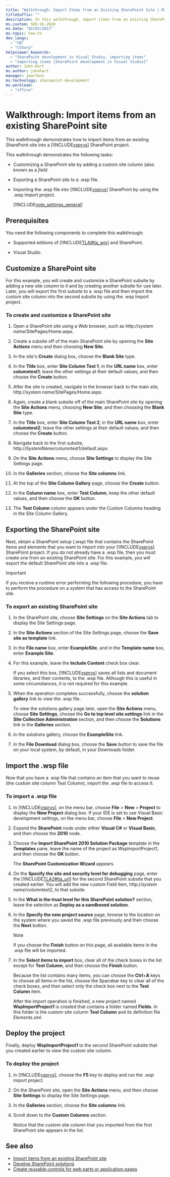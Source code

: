 ```yaml
---
title: "Walkthrough: Import Items from an Existing SharePoint Site | Microsoft Docs"
titleSuffix: ""
description: In this walkthrough, import items from an existing SharePoint site into a Visual Studio SharePoint project.
ms.custom: SEO-VS-2020
ms.date: "02/02/2017"
ms.topic: how-to
dev_langs:
  - "VB"
  - "CSharp"
helpviewer_keywords:
  - "SharePoint development in Visual Studio, importing items"
  - "importing items [SharePoint development in Visual Studio]"
author: John-Hart
ms.author: johnhart
manager: jmartens
ms.technology: sharepoint-development
ms.workload:
  - "office"
---
```

# Walkthrough: Import items from an existing SharePoint site
  This walkthrough demonstrates how to import items from an existing SharePoint site into a [!INCLUDE[vsprvs](../sharepoint/includes/vsprvs-md.md)] SharePoint project.

 This walkthrough demonstrates the following tasks:

- Customizing a SharePoint site by adding a custom site column (also known as a *field*.

- Exporting a SharePoint site to a .wsp file.

- Importing the .wsp file into [!INCLUDE[vsprvs](../sharepoint/includes/vsprvs-md.md)] SharePoint by using the .wsp Import project.

  [!INCLUDE[note_settings_general](../sharepoint/includes/note-settings-general-md.md)]

## Prerequisites
 You need the following components to complete this walkthrough:

- Supported editions of [!INCLUDE[TLA#tla_win](../sharepoint/includes/tlasharptla-win-md.md)] and SharePoint.

- Visual Studio.

## Customize a SharePoint site
 For this example, you will create and customize a SharePoint subsite by adding a new site column to it and by creating another subsite for use later. Later, you will export the first subsite to a .wsp file and then import the custom site column into the second subsite by using the .wsp Import project.

### To create and customize a SharePoint site

1. Open a SharePoint site using a Web browser, such as http://<em>system name</em>/SitePages/Home.aspx.

2. Create a subsite off of the main SharePoint site by opening the **Site Actions** menu and then choosing **New Site**.

3. In the site's **Create** dialog box, choose the **Blank Site** type.

4. In the **Title** box, enter **Site Column Test 1**; in the **URL name** box, enter **columntest1**; leave the other settings at their default values; and then choose the **Create** button.

5. After the site is created, navigate in the browser back to the main site, http://<em>system name</em>/SitePages/Home.aspx.

6. Again, create a blank subsite off of the main SharePoint site by opening the **Site Actions** menu, choosing **New Site**, and then choosing the **Blank Site** type.

7. In the **Title** box, enter **Site Column Test 2**; in the **URL name** box, enter **columntest2**; leave the other settings at their default values; and then choose the **Create** button.

8. Navigate back to the first subsite, http://<em>SystemName</em>/columntest1/default.aspx.

9. On the **Site Actions** menu, choose **Site Settings** to display the Site Settings page.

10. In the **Galleries** section, choose the **Site columns** link.

11. At the top of the **Site Column Gallery** page, choose the **Create** button.

12. In the **Column name** box, enter **Test Column**, keep the other default values, and then choose the **OK** button.

13. The **Test Column** column appears under the Custom Columns heading in the Site Column Gallery.

## Exporting the SharePoint site
 Next, obtain a SharePoint setup (.wsp) file that contains the SharePoint items and elements that you want to import into your [!INCLUDE[vsprvs](../sharepoint/includes/vsprvs-md.md)] SharePoint project. If you do not already have a .wsp file, then you must create one from an existing SharePoint site. For this example, you will export the default SharePoint site into a .wsp file.

> [!IMPORTANT]
> If you receive a runtime error performing the following procedure, you have to perform the procedure on a system that has access to the SharePoint site.

### To export an existing SharePoint site

1. In the SharePoint site, choose **Site Settings** on the **Site Actions** tab to display the Site Settings page.

2. In the **Site Actions** section of the Site Settings page, choose the **Save site as template** link.

3. In the **File name** box, enter **ExampleSite**, and in the **Template name** box, enter **Example Site**.

4. For this example, leave the **Include Content** check box clear.

     If you select this box, [!INCLUDE[vsprvs](../sharepoint/includes/vsprvs-md.md)] saves all lists and document libraries, and their contents, to the .wsp file. Although this is useful in some circumstances, it is not required for this example.

5. When the operation completes successfully, choose the **solution gallery** link to view the .wsp file.

     To view the solutions gallery page later, open the **Site Actions** menu, choose **Site Settings**, choose the **Go to top level site settings** link in the **Site Collection Administration** section, and then choose the **Solutions** link in the **Galleries** section.

6. In the solutions gallery, choose the **ExampleSite** link.

7. In the **File Download** dialog box, choose the **Save** button to save the file on your local system, by default, in your Downloads folder.

## Import the .wsp file
 Now that you have a *.wsp* file that contains an item that you want to reuse (the custom site column Test Column), import the *.wsp* file to access it.

### To import a .wsp file

1. In [!INCLUDE[vsprvs](../sharepoint/includes/vsprvs-md.md)], on the menu bar, choose **File** > **New** > **Project** to display the **New Project** dialog box. If your IDE is set to use Visual Basic development settings, on the menu bar, choose **File** > **New Project**.

2. Expand the **SharePoint** node under either **Visual C#** or **Visual Basic**, and then choose the **2010** node.

3. Choose the **Import SharePoint 2010 Solution Package** template in the **Templates** pane, leave the name of the project as WspImportProject1, and then choose the **OK** button.

    The **SharePoint Customization Wizard** appears.

4. On the **Specify the site and security level for debugging** page, enter the [!INCLUDE[TLA2#tla_url](../sharepoint/includes/tla2sharptla-url-md.md)] for the second SharePoint subsite that you created earlier. You will add the new custom Field item, http://<em>system name</em>/columntest2, to that subsite.

5. In the **What is the trust level for this SharePoint solution?** section, leave the selection as **Deploy as a sandboxed solution**.

6. In the **Specify the new project source** page, browse to the location on the system where you saved the *.wsp* file previously and then choose the **Next** button.

   > [!NOTE]
   > If you choose the **Finish** button on this page, all available items in the *.wsp* file will be imported.

7. In the **Select items to import** box, clear all of the check boxes in the list except for **Test Column**, and then choose the **Finish** button.

    Because the list contains many items, you can choose the **Ctrl**+**A** keys to choose all items in the list, choose the Spacebar key to clear all of the check boxes, and then select only the check box next to the **Test Column** item.

    After the import operation is finished, a new project named **WspImportProject1** is created that contains a folder named **Fields**. In this folder is the custom site column **Test Column** and its definition file *Elements.xml*.

## Deploy the project
 Finally, deploy **WspImportProject1** to the second SharePoint subsite that you created earlier to view the custom site column.

### To deploy the project

1. In [!INCLUDE[vsprvs](../sharepoint/includes/vsprvs-md.md)], choose the **F5** key to deploy and run the *.wsp* import project.

2. On the SharePoint site, open the **Site Actions** menu, and then choose **Site Settings** to display the Site Settings page.

3. In the **Galleries** section, choose the **Site columns** link.

4. Scroll down to the **Custom Columns** section.

     Notice that the custom site column that you imported from the first SharePoint site appears in the list.

## See also
- [Import items from an existing SharePoint site](../sharepoint/importing-items-from-an-existing-sharepoint-site.md)
- [Develop SharePoint solutions](../sharepoint/developing-sharepoint-solutions.md)
- [Create reusable controls for web parts or application pages](../sharepoint/creating-reusable-controls-for-web-parts-or-application-pages.md)
